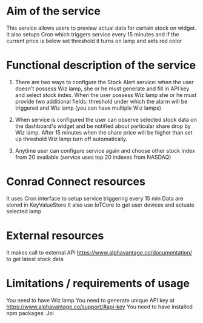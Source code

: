 # Aim of the service
This service allows users to preview actual data for certain stock on widget. 
It also setups Cron which triggers service every 15 minutes and if the current price
is below set threshold it turns on lamp and sets red color


# Functional description of the service
1. There are two ways to configure the Stock Alert service:
when the user doesn't possess Wiz lamp, she or he must
generate and fill in API key and select stock index.
When the user possess Wiz lamp she or he must 
provide two additional fields: threshold under which 
the alarm will be triggered and Wiz lamp (you can have multiple Wiz lamps)

2. When service is configured the user can observe selected stock 
data on the dashboard's widget and be notified about particular share
drop by Wiz lamp. After 15 minutes when the share price will be higher 
than set up threshold Wiz lamp turn off automatically.

3. Anytime user can configure service again and choose other stock index
from 20 available (service uses top 20 indexes from NASDAQ)


# Conrad Connect resources 
It uses Cron interface to setup service triggering every 15 min
Data are stored in KeyValueStore
It also use IoTCore to get user devices and actuate selected lamp


# External resources 
It makes call to external API https://www.alphavantage.co/documentation/ to get 
latest stock data
    
	
# Limitations / requirements of usage
You need to have Wiz lamp
You need to generate unique API key at https://www.alphavantage.co/support/#api-key
You need to have installed npm packages: Joi
